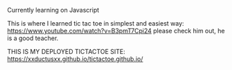 Currently learning on Javascript

This is where I learned tic tac toe in simplest and easiest way: https://www.youtube.com/watch?v=B3pmT7Cpi24
please check him out, he is a good teacher.




THIS IS MY DEPLOYED TICTACTOE SITE: https://xxductusxx.github.io/tictactoe.github.io/
